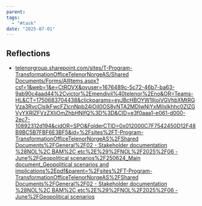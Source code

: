 ```yaml
---
parent: 
tags:
  - "#task"
date: "2025-07-01"
---
```

## Reflections
- [telenorgroup.sharepoint.com/sites/T-Program-TransformationOfficeTelenorNorgeAS/Shared Documents/Forms/AllItems.aspx?csf=1&web=1&e=CtROVX&ovuser=1676489c-5c72-46b7-ba63-9ab90c4aad44%2Cvictor%2Emendivil%40telenor%2Eno&OR=Teams-HL&CT=1750683704438&clickparams=eyJBcHBOYW1lIjoiVGVhbXMtRGVza3RvcCIsIkFwcFZlcnNpb24iOiI0OS8yNTA2MDIwNjYxMiIsIkhhc0ZlZGVyYXRlZFVzZXIiOmZhbHNlfQ%3D%3D&CID=e3f0aaa1-e061-d000-2ec7-10892312d194&cidOR=SPO&FolderCTID=0x012000C7F7542450D12F48B9BC5B7FBF6E3BF5&id=%2Fsites%2FT-Program-TransformationOfficeTelenorNorgeAS%2FShared Documents%2FGeneral%2F02 - Stakeholder documentation %28NOL%2C BAM%2C etc%2E%29%2FNOL%2F2025%2F06 - June%2FGeopolitical scenarios%2F250624_Main document_Geopolitical scenarios and implications%2Epdf&parent=%2Fsites%2FT-Program-TransformationOfficeTelenorNorgeAS%2FShared Documents%2FGeneral%2F02 - Stakeholder documentation %28NOL%2C BAM%2C etc%2E%29%2FNOL%2F2025%2F06 - June%2FGeopolitical scenarios](https://telenorgroup.sharepoint.com/sites/T-Program-TransformationOfficeTelenorNorgeAS/Shared%20Documents/Forms/AllItems.aspx?csf=1&web=1&e=CtROVX&ovuser=1676489c%2D5c72%2D46b7%2Dba63%2D9ab90c4aad44%2Cvictor%2Emendivil%40telenor%2Eno&OR=Teams%2DHL&CT=1750683704438&clickparams=eyJBcHBOYW1lIjoiVGVhbXMtRGVza3RvcCIsIkFwcFZlcnNpb24iOiI0OS8yNTA2MDIwNjYxMiIsIkhhc0ZlZGVyYXRlZFVzZXIiOmZhbHNlfQ%3D%3D&CID=e3f0aaa1%2De061%2Dd000%2D2ec7%2D10892312d194&cidOR=SPO&FolderCTID=0x012000C7F7542450D12F48B9BC5B7FBF6E3BF5&id=%2Fsites%2FT%2DProgram%2DTransformationOfficeTelenorNorgeAS%2FShared%20Documents%2FGeneral%2F02%20%2D%20Stakeholder%20documentation%20%28NOL%2C%20BAM%2C%20etc%2E%29%2FNOL%2F2025%2F06%20%2D%20June%2FGeopolitical%20scenarios%2F250624%5FMain%20document%5FGeopolitical%20scenarios%20and%20implications%2Epdf&parent=%2Fsites%2FT%2DProgram%2DTransformationOfficeTelenorNorgeAS%2FShared%20Documents%2FGeneral%2F02%20%2D%20Stakeholder%20documentation%20%28NOL%2C%20BAM%2C%20etc%2E%29%2FNOL%2F2025%2F06%20%2D%20June%2FGeopolitical%20scenarios)